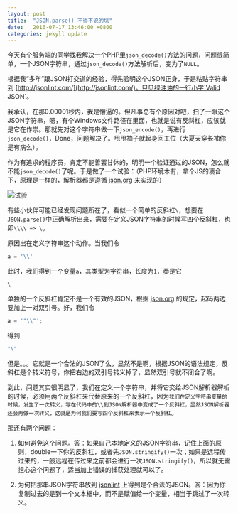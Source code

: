 ```yaml
---
layout: post
title:  "JSON.parse() 不得不说的坑"
date:   2016-07-17 13:46:00 +0800
categories: jekyll update
---
```


今天有个服务端的同学找我解决一个PHP里`json_decode()`方法的问题，问题很简单，一个JSON字符串，通过`json_decode()`方法解析后，变为了`NULL`。

根据我“多年”跟JSON打交道的经验，得先验明这个JSON正身，于是粘贴字符串到 [http://jsonlint.com/](http://jsonlint.com/)。只见绿油油的一行小字`Valid JSON`。

我承认，在那0.00001秒内，我是懵逼的。但凡事总有个原因对吧，扫了一眼这个JSON字符串，嗯，有个Windows文件路径在里面，也就是说有反斜杠，应该就是它在作祟。那就先对这个字符串做一下`json_encode()`，再进行`json_decode()`，Done，问题解决了。甩甩袖子就起身回工位（大夏天穿长袖你是有病么）。

作为有追求的程序员，肯定不能善罢甘休的，明明一个验证通过的JSON，怎么就不能`json_decode()`了呢。于是做了一个试验：（PHP环境木有，拿个JS的凑合下，原理是一样的，解析器都是遵循 [json.org](http://json.org/) 来实现的）

![试验](http://p0.qhimg.com/t01d39e8c0de7f05267.png)

有些小伙伴可能已经发现问题所在了，看似一个简单的反斜杠`\`，想要在`JSON.parse()`中正确解析出来，需要在定义JSON字符串的时候写四个反斜杠，也即`\\\\ => \`。

原因出在定义字符串这个动作。当我们令

```javascript
a = '\\'
```

此时，我们得到一个变量`a`，其类型为字符串，长度为`1`，奏是它

```
\
```

单独的一个反斜杠肯定不是一个有效的JSON，根据 [json.org](http://json.org/) 的规定，起码两边要加上一对双引号。好，我们令

```javascript
a = '"\\"';
```

得到

```javascript
"\"
```

但是。。。它就是一个合法的JSON了么，显然不是啊，根据JSON的语法规定，反斜杠是个转义符号，你把右边的双引号转义掉了，显然双引号就不闭合了啊。

到此，问题其实很明显了，我们在定义一个字符串，并将它交给JSON解析器解析的时候，必须用两个反斜杠来代替原来的一个反斜杠，因为`我们在定义字符串变量的时候，发生了一次转义，写在代码中的\\到JSON解析器中变成了一个反斜杠，显然JSON解析器还会再做一次转义，这就是为何我们要写四个反斜杠来表示一个反斜杠`。

那还有两个问题：

1. 如何避免这个问题。答：如果自己本地定义的JSON字符串，记住上面的原则，double一下你的反斜杠，或者先`JSON.stringify()`一次；如果是远程传过来的，一般远程在传过来之前都会进行一次`JSON.stringify()`，所以就无需担心这个问题了，适当加上错误的捕获处理就可以了。

2. 为何把那串JSON字符串放到  [jsonlint](http://jsonlint.com) 上得到是个合法的JSON。答：因为你复制过去的是到一个文本框中，而不是赋值给一个变量，相当于跳过了一次转义。

